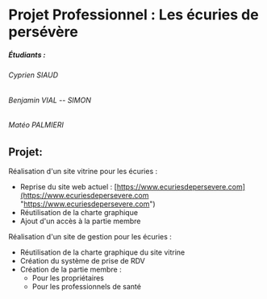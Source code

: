 # Projet Professionnel :  Les écuries de persévère
##### Étudiants :
###### Cyprien SIAUD
###### Benjamin VIAL -- SIMON
###### Matéo PALMIERI

## Projet:
Réalisation d'un site vitrine pour les écuries :
- Reprise du site web actuel : [https://www.ecuriesdepersevere.com](https://www.ecuriesdepersevere.com "https://www.ecuriesdepersevere.com")
- Réutilisation de la charte graphique
- Ajout d'un accès à la partie membre

Réalisation d'un site de gestion pour les écuries :
- Réutilisation de la charte graphique du site vitrine
- Création du système de prise de RDV
- Création de la partie membre :
	- Pour les propriétaires
	- Pour les professionnels de santé